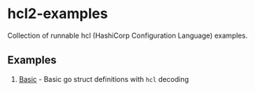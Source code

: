 # hcl2-examples
Collection of runnable hcl (HashiCorp Configuration Language) examples.

## Examples
1. [Basic](./basic) - Basic go struct definitions with `hcl` decoding
